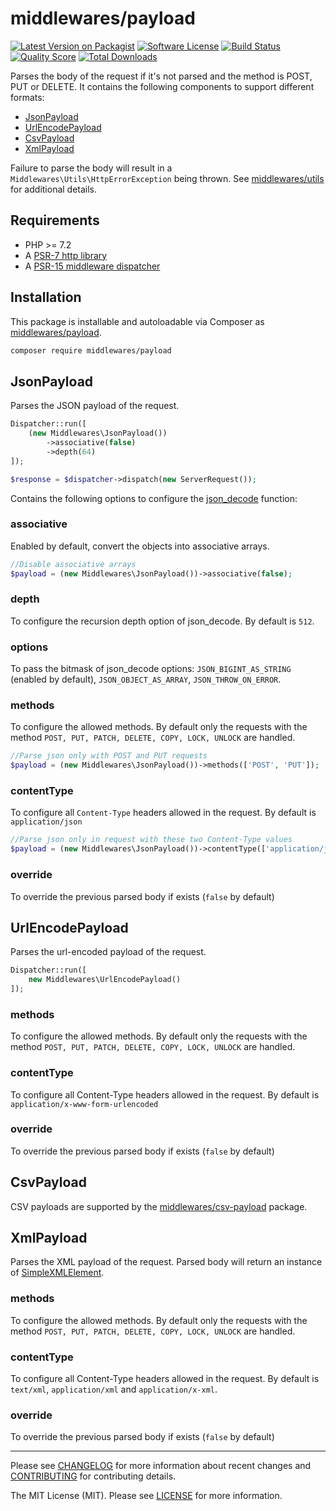 # middlewares/payload

[![Latest Version on Packagist][ico-version]][link-packagist]
[![Software License][ico-license]](LICENSE)
[![Build Status][ico-travis]][link-travis]
[![Quality Score][ico-scrutinizer]][link-scrutinizer]
[![Total Downloads][ico-downloads]][link-downloads]

Parses the body of the request if it's not parsed and the method is POST, PUT or DELETE. It contains the following components to support different formats:

* [JsonPayload](#jsonpayload)
* [UrlEncodePayload](#urlencodepayload)
* [CsvPayload](#csvpayload)
* [XmlPayload](#xmlpayload)

Failure to parse the body will result in a `Middlewares\Utils\HttpErrorException` being thrown. See [middlewares/utils](https://github.com/middlewares/utils#httperrorexception) for additional details.

## Requirements

* PHP >= 7.2
* A [PSR-7 http library](https://github.com/middlewares/awesome-psr15-middlewares#psr-7-implementations)
* A [PSR-15 middleware dispatcher](https://github.com/middlewares/awesome-psr15-middlewares#dispatcher)

## Installation

This package is installable and autoloadable via Composer as [middlewares/payload](https://packagist.org/packages/middlewares/payload).

```sh
composer require middlewares/payload
```

## JsonPayload

Parses the JSON payload of the request.

```php
Dispatcher::run([
    (new Middlewares\JsonPayload())
        ->associative(false)
        ->depth(64)
]);

$response = $dispatcher->dispatch(new ServerRequest());
```

Contains the following options to configure the [json_decode](http://php.net/manual/en/function.json-decode.php) function:

### associative

Enabled by default, convert the objects into associative arrays.

```php
//Disable associative arrays
$payload = (new Middlewares\JsonPayload())->associative(false);
```

### depth

To configure the recursion depth option of json_decode. By default is `512`.

### options

To pass the bitmask of json_decode options: `JSON_BIGINT_AS_STRING` (enabled by default), `JSON_OBJECT_AS_ARRAY`, `JSON_THROW_ON_ERROR`.

### methods

To configure the allowed methods. By default only the requests with the method `POST, PUT, PATCH, DELETE, COPY, LOCK, UNLOCK` are handled.

```php
//Parse json only with POST and PUT requests
$payload = (new Middlewares\JsonPayload())->methods(['POST', 'PUT']);
```

### contentType

To configure all `Content-Type` headers allowed in the request. By default is `application/json`

```php
//Parse json only in request with these two Content-Type values
$payload = (new Middlewares\JsonPayload())->contentType(['application/json', 'text/json']);
```

### override

To override the previous parsed body if exists (`false` by default)


## UrlEncodePayload

Parses the url-encoded payload of the request.

```php
Dispatcher::run([
    new Middlewares\UrlEncodePayload()
]);
```

### methods

To configure the allowed methods. By default only the requests with the method `POST, PUT, PATCH, DELETE, COPY, LOCK, UNLOCK` are handled.

### contentType

To configure all Content-Type headers allowed in the request. By default is `application/x-www-form-urlencoded`

### override

To override the previous parsed body if exists (`false` by default)


## CsvPayload

CSV payloads are supported by the [middlewares/csv-payload](https://packagist.org/packages/middlewares/csv-payload) package.


## XmlPayload

Parses the XML payload of the request. Parsed body will return an instance of [SimpleXMLElement](https://www.php.net/manual/en/class.simplexmlelement.php).

### methods

To configure the allowed methods. By default only the requests with the method `POST, PUT, PATCH, DELETE, COPY, LOCK, UNLOCK` are handled.

### contentType

To configure all Content-Type headers allowed in the request. By default is `text/xml`, `application/xml` and `application/x-xml`.

### override

To override the previous parsed body if exists (`false` by default)

---

Please see [CHANGELOG](CHANGELOG.md) for more information about recent changes and [CONTRIBUTING](CONTRIBUTING.md) for contributing details.

The MIT License (MIT). Please see [LICENSE](LICENSE) for more information.

[ico-version]: https://img.shields.io/packagist/v/middlewares/payload.svg?style=flat-square
[ico-license]: https://img.shields.io/badge/license-MIT-brightgreen.svg?style=flat-square
[ico-travis]: https://img.shields.io/travis/middlewares/payload/master.svg?style=flat-square
[ico-scrutinizer]: https://img.shields.io/scrutinizer/g/middlewares/payload.svg?style=flat-square
[ico-downloads]: https://img.shields.io/packagist/dt/middlewares/payload.svg?style=flat-square

[link-packagist]: https://packagist.org/packages/middlewares/payload
[link-travis]: https://travis-ci.org/middlewares/payload
[link-scrutinizer]: https://scrutinizer-ci.com/g/middlewares/payload
[link-downloads]: https://packagist.org/packages/middlewares/payload
